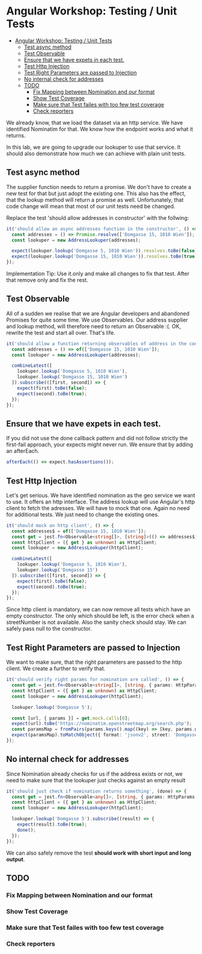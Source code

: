 # Angular Workshop: Testing / Unit Tests

- [Angular Workshop: Testing / Unit Tests](#angular-workshop-testing--unit-tests)
  - [Test async method](#test-async-method)
  - [Test Observable](#test-observable)
  - [Ensure that we have expets in each test.](#ensure-that-we-have-expets-in-each-test)
  - [Test Http Injection](#test-http-injection)
  - [Test Right Parameters are passed to Injection](#test-right-parameters-are-passed-to-injection)
  - [No internal check for addresses](#no-internal-check-for-addresses)
  - [TODO](#todo)
    - [Fix Mapping between Nomination and our format](#fix-mapping-between-nomination-and-our-format)
    - [Show Test Coverage](#show-test-coverage)
    - [Make sure that Test failes with too few test coverage](#make-sure-that-test-failes-with-too-few-test-coverage)
    - [Check reporters](#check-reporters)

We already know, that we load the dataset via an http service. We have identified Nominatim for that. We know how the endpoint works and what it returns.

In this lab, we are going to upgrade our lookuper to use that service. It should also demonstrate how much we can achieve with plain unit tests.

## Test async method

The supplier function needs to return a promise. We don't have to create a new test for that but just adopt the existing one. This also has the effect, that the lookup method will return a promise as well. Unfortunately, that code change will mean that most of our unit tests need be changed.

Replace the test 'should allow addresses in constructor' with the follwing:

```typescript
it('should allow an async addresses function in the constructor', () => {
  const addresses = () => Promise.resolve(['Domgasse 15, 1010 Wien']);
  const lookuper = new AddressLookuper(addresses);

  expect(lookuper.lookup('Domgasse 5, 1010 Wien')).resolves.toBe(false);
  expect(lookuper.lookup('Domgasse 15, 1010 Wien')).resolves.toBe(true);
});
```

Implementation Tip: Use it.only and make all changes to fix that test. After that remove only and fix the rest.

## Test Observable

All of a sudden we realise that we are Angular developers and abandoned Promises for quite some time. We use Observables. Our address supplier and lookup method, will therefore need to return an Observable :(. OK, rewrite the test and start all over. That's life.

```typescript
it('should allow a function returning observables of address in the constructor', () => {
  const addresses = () => of(['Domgasse 15, 1010 Wien']);
  const lookuper = new AddressLookuper(addresses);

  combineLatest([
    lookuper.lookup('Domgasse 5, 1010 Wien'),
    lookuper.lookup('Domgasse 15, 1010 Wien')
  ]).subscribe(([first, second]) => {
    expect(first).toBe(false);
    expect(second).toBe(true);
  });
});
```

## Ensure that we have expets in each test.

If you did not use the done callback pattern and did not follow strictly the first-fail approach, your expects might never run. We ensure that by adding an afterEach.

```typescript
afterEach(() => expect.hasAssertions());
```

## Test Http Injection

Let's get serious. We have identified nomination as the geo service we want to use. It offers an http interface. The address lookup will use Angular's http client to fetch the adresses. We will have to mock that one. Again no need for additional tests. We just need to change the existing ones.

```typescript
it('should mock an http client', () => {
  const addresses$ = of(['Domgasse 15, 1010 Wien']);
  const get = jest.fn<Observable<string[]>, [string]>(() => addresses$);
  const httpClient = ({ get } as unknown) as HttpClient;
  const lookuper = new AddressLookuper(httpClient);

  combineLatest([
    lookuper.lookup('Domgasse 5, 1010 Wien'),
    lookuper.lookup('Domgasse 15')
  ]).subscribe(([first, second]) => {
    expect(first).toBe(false);
    expect(second).toBe(true);
  });
});
```

Since http client is mandatory, we can now remove all tests which have an empty constructor. The only which should be left, is the error check when a streetNumber is not available. Also the sanity check should stay. We can safely pass null to the constructor.

## Test Right Parameters are passed to Injection

We want to make sure, that the right parameters are passed to the http client. We create a further to verify that.

```typescript
it('should verify right params for nomination are called', () => {
  const get = jest.fn<Observable<string[]>, [string, { params: HttpParams }]>(() => of([]));
  const httpClient = ({ get } as unknown) as HttpClient;
  const lookuper = new AddressLookuper(httpClient);

  lookuper.lookup('Domgasse 5');

  const [url, { params }] = get.mock.calls[0];
  expect(url).toBe('https://nominatim.openstreetmap.org/search.php');
  const paramsMap = fromPairs(params.keys().map((key) => [key, params.get(key)]));
  expect(paramsMap).toMatchObject({ format: 'jsonv2', street: 'Domgasse 5' });
});
```

## No internal check for addresses

Since Nomination already checks for us if the address exists or not, we need to make sure that the lookuper just checks against an empty result

```typescript
it('should just check if nomination returns something', (done) => {
  const get = jest.fn<Observable<any[]>, [string, { params: HttpParams }]>(() => of([[], 'a', 1]));
  const httpClient = ({ get } as unknown) as HttpClient;
  const lookuper = new AddressLookuper(httpClient);

  lookuper.lookup('Domgasse 5').subscribe((result) => {
    expect(result).toBe(true);
    done();
  });
});
```

We can also safely remove the test **should work with short input and long output**.

## TODO

### Fix Mapping between Nomination and our format

### Show Test Coverage

### Make sure that Test failes with too few test coverage

### Check reporters
